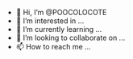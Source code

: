 - 👋 Hi, I’m @POOCOLOCOTE
- 👀 I’m interested in ...
- 🌱 I’m currently learning ...
- 💞️ I’m looking to collaborate on ...
- 📫 How to reach me ...

<!---
POOCOLOCOTE/POOCOLOCOTE is a ✨ special ✨ repository because its `README.md` (this file) appears on your GitHub profile.
You can click the Preview link to take a look at your changes.
--->
